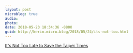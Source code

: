 ```yaml
---
layout: post
microblog: true
audio: 
photo: 
date: 2018-05-23 18:34:36 -0800
guid: http://kerim.micro.blog/2018/05/24/its-not-too.html
---
```

[It's Not Too Late to Save the Taipei Times](https://trickytaipei.com/save-taipei-times/) 
